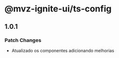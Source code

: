 # @mvz-ignite-ui/ts-config

## 1.0.1

### Patch Changes

- Atualizado os componentes adicionando melhorias
